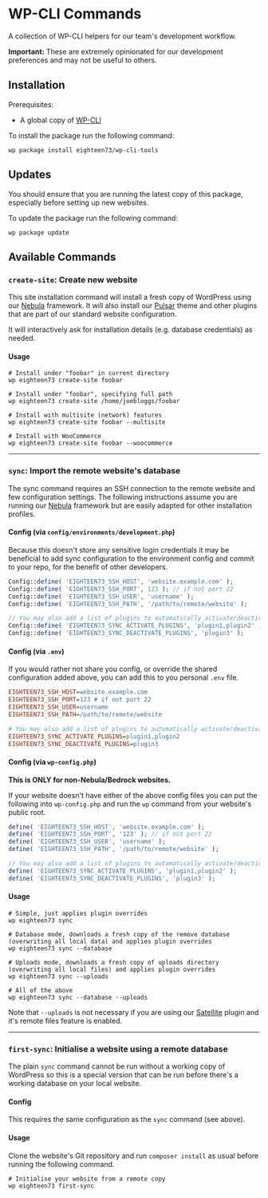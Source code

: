 # WP-CLI Commands

A collection of WP-CLI helpers for our team's development workflow.

**Important:** These are extremely opinionated for our development preferences and may not be useful to others.

## Installation

Prerequisites:

- A global copy of [WP-CLI](https://make.wordpress.org/cli/handbook/guides/installing/)

To install the package run the following command:

```shell
wp package install eighteen73/wp-cli-tools
```

## Updates

You should ensure that you are running the latest copy of this package, especially before setting up new websites.

To update the package run the following command:

```shell
wp package update
```

## Available Commands

### `create-site`: Create new website

This site installation command will install a fresh copy of WordPress using our [Nebula](https://github.com/eighteen73/nebula) framework. It will also install our [Pulsar](https://github.com/eighteen73/pulsar) theme and other plugins that are part of our standard website configuration.

It will interactively ask for installation details (e.g. database credentials) as needed.

#### Usage

```shell
# Install under "foobar" in current directory
wp eighteen73 create-site foobar

# Install under "foobar", specifying full path
wp eighteen73 create-site /home/joebloggs/foobar

# Install with multisite (network) features
wp eighteen73 create-site foobar --multisite

# Install with WooCommerce
wp eighteen73 create-site foobar --woocommerce
```

---

### `sync`: Import the remote website's database

The sync command requires an SSH connection to the remote website and few configuration settings. The following instructions assume you are running our [Nebula](https://github.com/eighteen73/nebula) framework but are easily adapted for other installation profiles.

#### Config (via `config/environments/development.php`)

Because this doesn't store any sensitive login credentials it may be beneficial to add sync configuration to the environment config and commit to your repo, for the benefit of other developers.

```php
Config::define( 'EIGHTEEN73_SSH_HOST', 'website.example.com' );
Config::define( 'EIGHTEEN73_SSH_PORT', 123 ); // if not port 22
Config::define( 'EIGHTEEN73_SSH_USER', 'username' );
Config::define( 'EIGHTEEN73_SSH_PATH', '/path/to/remote/website' );

// You may also add a list of plugins to automatically activate/deactivate
Config::define( 'EIGHTEEN73_SYNC_ACTIVATE_PLUGINS', 'plugin1,plugin2' );
Config::define( 'EIGHTEEN73_SYNC_DEACTIVATE_PLUGINS', 'plugin3' );
```

#### Config (via `.env`)

If you would rather not share you config, or override the shared configuration added above, you can add this to you personal `.env` file.

```ini
EIGHTEEN73_SSH_HOST=website.example.com
EIGHTEEN73_SSH_PORT=123 # if not port 22
EIGHTEEN73_SSH_USER=username
EIGHTEEN73_SSH_PATH=/path/to/remote/website

# You may also add a list of plugins to automatically activate/deactivate
EIGHTEEN73_SYNC_ACTIVATE_PLUGINS=plugin1,plugin2
EIGHTEEN73_SYNC_DEACTIVATE_PLUGINS=plugin3
```

#### Config (via `wp-config.php`)

**This is ONLY for non-Nebula/Bedrock websites.**

If your website doesn't have either of the above config files you can put the following into `wp-config.php` and run the `wp` command from your website's public root.

```php
define( 'EIGHTEEN73_SSH_HOST', 'website.example.com' );
define( 'EIGHTEEN73_SSH_PORT', '123' ); // if not port 22
define( 'EIGHTEEN73_SSH_USER', 'username' );
define( 'EIGHTEEN73_SSH_PATH', '/path/to/remote/website' );

// You may also add a list of plugins to automatically activate/deactivate
define( 'EIGHTEEN73_SYNC_ACTIVATE_PLUGINS', 'plugin1,plugin2' );
define( 'EIGHTEEN73_SYNC_DEACTIVATE_PLUGINS', 'plugin3' );
```

#### Usage

```shell
# Simple, just applies plugin overrides
wp eighteen73 sync

# Database mode, downloads a fresh copy of the remove database (overwriting all local data) and applies plugin overrides
wp eighteen73 sync --database

# Uploads mode, downloads a fresh copy of uploads directory (overwriting all local files) and applies plugin overrides
wp eighteen73 sync --uploads

# All of the above
wp eighteen73 sync --database --uploads
```

Note that `--uploads` is not necessary if you are using our [Satellite](https://github.com/eighteen73/satellite) plugin and it's remote files feature is enabled.

---

### `first-sync`: Initialise a website using a remote database

The plain `sync` command cannot be run without a working copy of WordPress so this is a special version that can be run before there's a working database on your local website.

#### Config

This requires the same configuration as the `sync` command (see above).

#### Usage

Clone the website's Git repository and run `composer install` as usual before running the following command.

```shell
# Initialise your website from a remote copy
wp eighteen73 first-sync
```
